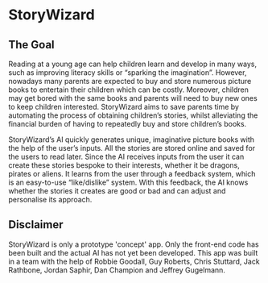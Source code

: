 # StoryWizard

## The Goal
Reading at a young age can help children learn and develop in many ways, such as improving literacy skills or “sparking the imagination”. However, nowadays many parents are expected to buy and store numerous picture books to entertain their children which can be costly. Moreover, children may get bored with the same books and parents will need to buy new ones to keep children interested. StoryWizard aims to save parents time by automating the process of obtaining children’s stories, whilst alleviating the financial burden of having to repeatedly buy and store children’s books.


StoryWizard’s AI quickly generates unique, imaginative picture books with the help of the user’s inputs. All the stories are stored online and saved for the users to read later. Since the AI receives inputs from the user it can create these stories bespoke to their interests, whether it be dragons, pirates or aliens. It learns from the user through a feedback system, which is an easy-to-use “like/dislike” system. With this feedback, the AI knows whether the stories it creates are good or bad and can adjust and personalise its approach.

## Disclaimer

StoryWizard is only a prototype 'concept' app. Only the front-end code has been built and the actual AI has not yet been developed. This app was built in a team with the help of Robbie Goodall, Guy Roberts, Chris Stuttard, Jack Rathbone, Jordan Saphir, Dan Champion and Jeffrey Gugelmann. 
